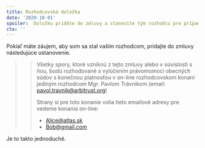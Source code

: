 ```yaml
---
title: Rozhodcovská doložka
date: '2020-10-01'
spoiler:  Doložku pridáte do zmluvy a stanovíte tým rozhodcu pre prípadný budúci spor.
cta: ''
---
```


Pokiaľ máte záujem, aby som sa stal vaším rozhodcom, pridajte do zmluvy následujúce ustanovenie.

>> Všetky spory, ktoré vzniknú z tejto zmluvy alebo v súvislosti s ňou, budú rozhodované s vylúčením právomomoci obecných súdov s konečnou platnosťou v on-line rozhodcovskom konaní jediným rozhodcom Mgr. Pavlom Trávnikom (email: pavol.travnik@arbitrust.org)
>>
>> Strany si pre toto konanie volia tieto emailové adresy pre vedenie konania on-line:
>>
>> - Alice@atlas.sk
>> - Bob@gmail.com

Je to takto jednoduché.
